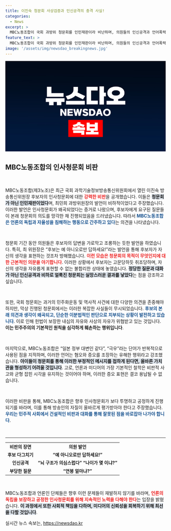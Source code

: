 ```yaml
---
title: 이진숙 청문회 사상검증과 인신공격의 충격 사실!
categories:
  - News
excerpt: >
  MBC노동조합이 국회 과방위 청문회를 인민재판이라 비난하며, 의원들의 인신공격과 언어폭력에 강력 반발했다. 이 날의 만행이 후세에 남길 부정적 영향에 우려를 표했다. 클릭 유도!
feature_text: >
  MBC노동조합이 국회 과방위 청문회를 인민재판이라 비난하며, 의원들의 인신공격과 언어폭력에 강력 반발했다. 이 날의 만행이 후세에 남길 부정적 영향에 우려를 표했다. 클릭 유도!
image: '/assets/img/newsdao_breakingnews.jpg'
---
```


<p><img src="/assets/img/newsdao_breakingnews.jpg" alt="pcversion 속보" /></p>

<h2 data-ke-size="size26">MBC노동조합의 인사청문회 비판</h2>

<p data-ke-size="size16">&nbsp;</p>

<p>MBC노동조합(제3노조)은 최근 국회 과학기술정보방송통신위원회에서 열린 이진숙 방송통신위원장 후보자의 인사청문회에 대한 <b><span style="color: #ee2323;">강력한 비판</span></b>을 공개했습니다. 이들은 <b><span style="background-color: #21538527;">청문회가 아닌 인민재판이었다</span></b>며, 최민희 과방위원장의 발언이 비하적이었다고 주장했습니다. 이러한 발언은 인사청문회가 왜곡되었다는 증거로 나왔으며, 후보자에게 요구된 질문들이 본래 청문회의 의도를 망각한 채 진행되었음을 드러냈습니다. 따라서 <b><span style="color: #1a5490;">MBC노동조합은 언론의 독립과 자율성을 침해하는 행동으로 간주하고 있다</span></b>는 의견을 나타냈습니다.</p>

<p data-ke-size="size16">&nbsp;</p>

<p>청문회 기간 동안 의원들은 후보자의 답변을 가로막고 조롱하는 듯한 발언을 하였습니다. 특히, 최 위원장은 “후보는 예 아니오로만 답하세요!”라는 발언을 통해 후보자가 자신의 생각을 표현하는 것조차 방해했습니다. <b><span style="color: #ee2323;">이런 모습은 청문회의 목적이 무엇인지에 대한 근본적인 의문을 야기합니다</span></b>. 이러한 상황에서 후보자는 고문당하듯 취조당하며, 자신의 생각을 자유롭게 표현할 수 없는 불합리한 상태에 놓였습니다. <b><span style="background-color: #21538527;">정당한 질문과 대화가 아닌 인신공격과 비하로 얼룩진 청문회는 실망스러운 결과를 낳았다</span></b>는 점을 강조하고 싶습니다.</p>

<p data-ke-size="size16">&nbsp;</p>

<p>또한, 국회 청문회는 과거의 민주화운동 및 역사적 사건에 대한 다양한 의견을 존중해야 하지만, 막상 진행된 청문회에서는 이러한 복잡한 사실들이 무시되었습니다. <b><span style="color: #1a5490;">후보의 본래 의견과 생각이 왜곡되고, 단순한 이분법적인 판단으로 치부되는 상황이 발전하고 있습니다</span></b>. 이로 인해 헌법이 보장한 내심의 자유와 사상의 자유가 위협받고 있는 것입니다. <b><span style="ee2323;">이는 민주주의의 기본적인 원칙을 심각하게 훼손하는 행위입니다</span></b>.</p>

<p data-ke-size="size16">&nbsp;</p>

<p>마지막으로, MBC노동조합은 “일본 정부 대변인 같다”, “극우”라는 단어가 반복적으로 사용된 점을 지적하며, 이러한 언어는 혐오와 증오를 조장하는 유해한 행위라고 강조했습니다. <b><span style="background-color: #21538527;">아이들이 청문회를 통해 이러한 부정적인 메시지를 접하게 된다면, 올바른 가치관을 형성하기 어려울 것입니다</span></b>. 고로, 언론과 미디어의 가장 기본적인 철학은 비판적 사고와 균형 잡힌 시각을 유지하는 것이어야 하며, 이러한 증오 표현은 결코 용납될 수 없습니다.</p>

<p data-ke-size="size16">&nbsp;</p>

<p>이러한 비판을 통해, MBC노동조합은 향후 인사청문회가 보다 투명하고 공정하게 진행되기를 바라며, 이를 통해 방송인의 자질이 올바르게 평가받아야 한다고 주장했습니다. <b><span style="color: #1a5490;">우리는 민주적 사회에서 건설적인 비판과 대화를 통해 잘못된 점을 바로잡아 나가야 합니다</span></b>.</p>

<p data-ke-size="size16">&nbsp;</p>

<hr>

<table style="width: 100%;">
    <tr>
        <td style="text-align: center; height: 17px;"><b>비판의 장면</b></td>
        <td style="text-align: center; height: 17px;"><b>의원 발언</b></td>
    </tr>
    <tr>
        <td style="text-align: center; height: 17px;"><b>후보 다그치기</b></td>
        <td style="text-align: center; height: 17px;"><b>“예 아니오로만 답하세요!”</b></td>
    </tr>
    <tr>
        <td style="text-align: center; height: 17px;"><b>인신공격</b></td>
        <td style="text-align: center; height: 17px;"><b>“뇌 구조가 의심스럽다” “나이가 몇 이냐?”</b></td>
    </tr>
    <tr>
        <td style="text-align: center; height: 17px;"><b>부당한 질문</b></td>
        <td style="text-align: center; height: 17px;"><b>“연봉 얼마냐?”</b></td>
    </tr>
</table>

<p data-ke-size="size16">&nbsp;</p>

<p>MBC노동조합과 언론인 단체들은 향후 이런 문제들이 재발하지 않기를 바라며, <b><span style="color: #ee2323;">언론의 독립을 보장하고 공정한 인사청문회를 위해 지속적인 노력을 다해야 한다</span></b>는 입장을 밝혔습니다. <b><span style="background-color: #21538527;">이 과정에서 또한 사회적 책임을 다하며, 미디어의 신뢰성을 회복하기 위해 최선을 다할 것입니다</span></b>.</p>
실시간 뉴스 속보는, <a href="https://newsdao.kr" rel="dofollow">https://newsdao.kr</a>


